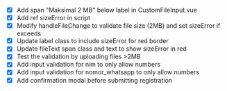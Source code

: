 - [x] Add span "Maksimal 2 MB" below label in CustomFileInput.vue
- [x] Add ref sizeError in script
- [x] Modify handleFileChange to validate file size (2MB) and set sizeError if exceeds
- [x] Update label class to include sizeError for red border
- [x] Update fileText span class and text to show sizeError in red
- [x] Test the validation by uploading files >2MB
- [x] Add input validation for nim to only allow numbers
- [x] Add input validation for nomor_whatsapp to only allow numbers
- [x] Add confirmation modal before submitting registration
